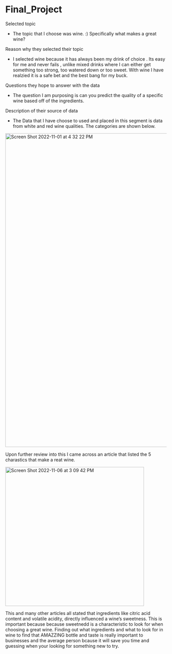 # Final_Project

 Selected topic
 * The topic that I choose  was wine. :) Specifically what makes a great wine?
 
Reason why they selected their topic 
* I selected wine because it has always been my drink of choice . Its easy for me and never fails , unlike mixed drinks where I can either get something too strong, too watered down or too sweet. With wine I have realzied it is a safe bet and the best bang for my buck.

 Questions they hope to answer with the data
* The question I am purposing is can you predict the quality of a specific wine based off of the ingredients.

 Description of their source of data
* The Data that I have choose to used and placed in this segment is data from white and red wine qualities. The categories are shown below.

<img width="977" alt="Screen Shot 2022-11-01 at 4 32 22 PM" src="https://user-images.githubusercontent.com/107597779/199361438-27b0f02c-5bf4-4613-b097-361db300c52b.png">


Upon further review into this I came across an article that listed the 5 charastics that make a reat wine. 

<img width="433" alt="Screen Shot 2022-11-06 at 3 09 42 PM" src="https://user-images.githubusercontent.com/107597779/200200411-fde995d9-7d99-4289-8287-8cd16103af07.png">

This and many other articles  all stated that ingredients like citric acid content and volatile acidity, directly influenced a wine’s sweetness. This is important because because sweetnedd is a characteristic  to look for when choosing a great wine.  Finding out what ingredients and what to look for in wine to find that AMAZZING bottle and taste is really important to businesses and the average person bcause it will save you time and guessing when your looking for something new to try. 
